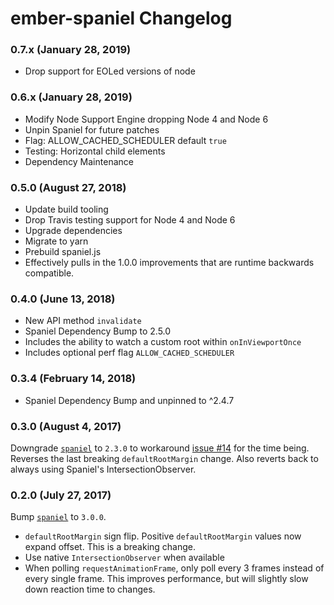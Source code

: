 # ember-spaniel Changelog

### 0.7.x (January 28, 2019)

- Drop support for EOLed versions of node

### 0.6.x (January 28, 2019)

- Modify Node Support Engine dropping Node 4 and Node 6
- Unpin Spaniel for future patches
- Flag: ALLOW_CACHED_SCHEDULER default `true`
- Testing: Horizontal child elements
- Dependency Maintenance

### 0.5.0 (August 27, 2018)

- Update build tooling
- Drop Travis testing support for Node 4 and Node 6
- Upgrade dependencies
- Migrate to yarn
- Prebuild spaniel.js
- Effectively pulls in the 1.0.0 improvements that are runtime backwards compatible.

### 0.4.0 (June 13, 2018)

- New API method `invalidate`
- Spaniel Dependency Bump to 2.5.0
- Includes the ability to watch a custom root within `onInViewportOnce`
- Includes optional perf flag `ALLOW_CACHED_SCHEDULER`

### 0.3.4 (February 14, 2018)

- Spaniel Dependency Bump and unpinned to ^2.4.7

### 0.3.0 (August 4, 2017)

Downgrade [`spaniel`](https://github.com/linkedin/spaniel) to `2.3.0` to workaround [issue #14](https://github.com/ember-spaniel/ember-spaniel/issues/14) for the time being. Reverses the last breaking `defaultRootMargin` change. Also reverts back to always using Spaniel's IntersectionObserver.

### 0.2.0 (July 27, 2017)

Bump [`spaniel`](https://github.com/linkedin/spaniel) to `3.0.0`.

- `defaultRootMargin` sign flip. Positive `defaultRootMargin` values now expand offset. This is a breaking change.
- Use native `IntersectionObserver` when available
- When polling `requestAnimationFrame`, only poll every 3 frames instead of every single frame. This improves performance, but will slightly slow down reaction time to changes.
